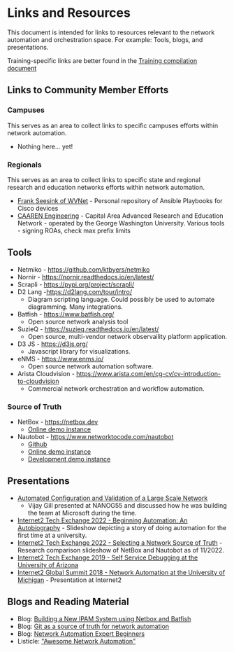 # Links and Resources

This document is intended for links to resources relevant to the network automation and orchestration space. For example: Tools, blogs, and presentations.

Training-specific links are better found in the [Training compilation document](training.md)

## Links to Community Member Efforts

### Campuses
This serves as an area to collect links to specific campuses efforts within network automation.

- Nothing here... yet!

### Regionals
This serves as an area to collect links to specific state and regional research and education networks efforts within network automation.

- [Frank Seesink of WVNet](https://github.com/fseesink/Network-Automation) - Personal repository of Ansible Playbooks for Cisco devices
- [CAAREN Engineering](https://github.com/CAAREN-engineering) - Capital Area Advanced Research and Education Network - operated by the George Washington University.  Various tools - signing ROAs, check max prefix limits

## Tools

- Netmiko - https://github.com/ktbyers/netmiko
- Nornir - https://nornir.readthedocs.io/en/latest/
- Scrapli - https://pypi.org/project/scrapli/
- D2 Lang -https://d2lang.com/tour/intro/
    - Diagram scripting language. Could possibly be used to automate diagramming. Many integrations.
- Batfish - https://www.batfish.org/
    - Open source network analysis tool
- SuzieQ - https://suzieq.readthedocs.io/en/latest/
    - Open source, multi-vendor network observaility platform application.
- D3 JS - https://d3js.org/ 
    - Javascript library for visualizations.
- eNMS - https://www.enms.io/ 
    - Open source network automation software.
- Arista Cloudvision - https://www.arista.com/en/cg-cv/cv-introduction-to-cloudvision
    - Commercial network orchestration and workflow automation.

### Source of Truth

- NetBox - https://netbox.dev
    - [Online demo instance](https://demo.netbox.dev/)
- Nautobot - https://www.networktocode.com/nautobot
    - [Github](https://github.com/nautobot/nautobot)
    - [Online demo instance](https://demo.nautobot.com/)
    - [Development demo instance](https://next.demo.nautobot.com/)


## Presentations

- [Automated Configuration and Validation of a Large Scale Network](https://youtu.be/B8SIBCfpNtE)
    - Vijay Gill presented at NANOG55 and discussed how he was building the team at Microsoft during the time. 
- [Internet2 Tech Exchange 2022 - Beginning Automation: An Autobiography](https://internet2.edu/wp-content/uploads/2022/12/techex22-AdvancedNetworking-BeginningAutomationAnAutobiography-Byrnes.pdf) - Slideshow depicting a story of doing automation for the first time at a university.
- [Internet2 Tech Exchange 2022 - Selecting a Network Source of Truth](https://internet2.edu/wp-content/uploads/2022/12/techex22-AdvancedNetworking-Selecting-a-Network-Source-of-Truth-Byrnes.pdf) - Research comparison slideshow of NetBox and Nautobot as of 11/2022.
- [Internet2 Tech Exchange 2019 - Self Service Debugging at the University of Arizona](https://meetings.internet2.edu/2019-technology-exchange/detail/10005553/)
- [Internet2 Global Summit 2018 - Network Automation at the University of Michigan](https://meetings.internet2.edu/2018-technology-exchange/detail/10005192/) - Presentation at Internet2


## Blogs and Reading Material

- Blog: [Building a New IPAM System using Netbox and Batfish](https://joelmcguire1.medium.com/building-a-new-ipam-system-using-netbox-and-batfish-ad1e91ff3503)
- Blog: [Git as a source of truth for network automation](https://vincent.bernat.ch/en/blog/2021-source-of-truth-network)
- Blog: [Network Automation Expert Beginners](https://blog.ipspace.net/2023/01/network-automation-expert-beginners.html)
- Listicle: ["Awesome Network Automation"](https://github.com/networktocode/awesome-network-automation)
